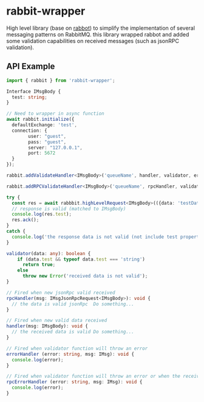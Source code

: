 # rabbit-wrapper
High level library (base on [rabbot](https://github.com/arobson/rabbot)) to simplify the implementation of several messaging patterns on RabbitMQ.
this library wrapped rabbot and added some validation capabilities on received messages (such as jsonRPC validation).

## API Example

```ts
import { rabbit } from 'rabbit-wrapper';

Interface IMsgBody {
  test: string;
}

// Need to wrapper in async function
await rabbit.initialize({
  defaultExchange: 'test',
  connection: {
        user: "guest",
        pass: "guest",
        server: "127.0.0.1",
        port: 5672
  }
});

rabbit.addValidateHandler<IMsgBody>('queueName', handler, validator, errorHandler);

rabbit.addRPCValidateHandler<IMsgBody>('queueName', rpcHandler, validator, rpcErrorHandler);

try {
  const res = await rabbbit.highLevelRequest<IMsgBody>(({data: 'testData'}, 'routingKey', validator);
  // response is valid (matched to IMsgBody)
  console.log(res.test);
  res.ack();
}
catch {
  console.log('the response data is not valid (not include test property)');
}

validator(data: any): boolean {
    if (data.test && typeof data.test === 'string')
      return true;
    else 
      throw new Error('received data is not valid');
}

// Fired when new jsonRpc valid received
rpcHandler(msg: IMsgJsonRpcRequest<IMsgBody>): void {
  // the data is valid jsonRpc  Do something...
}

// Fired when new valid data received
handler(msg: IMsgBody): void {
  // the received data is valid Do something...
}

// Fired when validator function will throw an error
errorHandler (error: string, msg: IMsg): void {
  console.log(error);
}

// Fired when validator function will throw an error or when the received data is not matched to jsonRpc standard
rpcErrorHandler (error: string, msg: IMsg): void {
  console.log(error);
}
```


